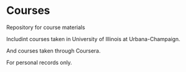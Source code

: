 # Courses
Repository for course materials

Includint courses taken in University of Illinois at Urbana-Champaign.

And courses taken through Coursera.

For personal records only.
